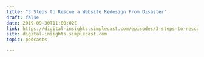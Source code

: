 ```yaml
---
title: "3 Steps to Rescue a Website Redesign From Disaster"
draft: false
date: 2019-09-30T11:00:02Z
link: https://digital-insights.simplecast.com/episodes/3-steps-to-rescue-a-website-redesign-from-disaster-omnrHVnr?utm_medium=RSS&utm_source=hune
site: digital-insights.simplecast.com
topic: podcasts  

---
```

